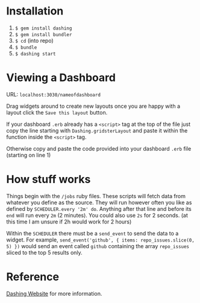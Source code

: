 # Installation
1. `$ gem install dashing`
2. `$ gem install bundler`
3. `$ cd` (into repo)
4. `$ bundle`
5. `$ dashing start`

# Viewing a Dashboard
URL: `localhost:3030/nameofdashboard`

Drag widgets around to create new layouts once you are happy with a layout click the `Save this layout` button.

If your dashboard `.erb` already has a `<script>` tag at the top of the file just copy the line starting with `Dashing.gridsterLayout` and paste it within the function inside the `<script>` tag.

Otherwise copy and paste the code provided into your dashboard `.erb` file (starting on line 1)

# How stuff works
Things begin with the `/jobs` ruby files. These scripts will fetch data from whatever you define as the source. They will run however often you like as defined by `SCHEDULER.every '2m' do`. Anything after that line and before its `end` will run every `2m` (2 minutes). You could also use `2s` for 2 seconds. (at this time I am unsure if 2h would work for 2 hours)

Within the `SCHEDULER` there must be a `send_event` to send the data to a widget. For example, `send_event('github', { items: repo_issues.slice(0, 5) })` would send an event called `github` containing the array `repo_issues` sliced to the top 5 results only.

# Reference
[Dashing Website](http://shopify.github.com/dashing) for more information.